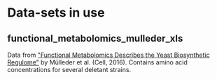 # Data-sets in use

## functional_metabolomics_mulleder_xls

Data from ["Functional Metabolomics Describes the Yeast Biosynthetic Regulome"](https://doi.org/10.1016/j.cell.2016.09.007) by Mülleder et al. (Cell, 2016). Contains amino acid concentrations for several deletant strains.





